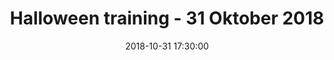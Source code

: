 ---
layout: album
title: Halloween training - 31 Oktober 2018
description: Lekker griezelen en basketten op de Halloween training.
date: 2018-10-31 17:30:00
cover: /albums/2018-10-31-Halloween/thumbnails/IMG_6818.jpg
pagination: 
  enabled: true
  images: true
  imageLayout: image
  itemsPerPage: 64
---